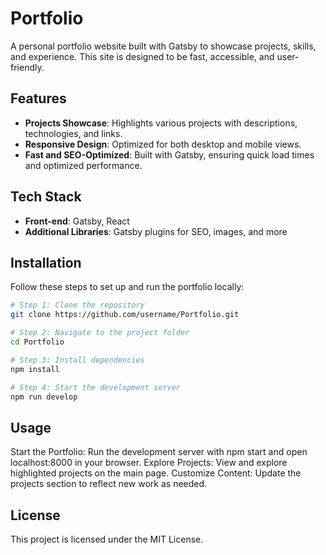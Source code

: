 # Portfolio

A personal portfolio website built with Gatsby to showcase projects, skills, and experience. This site is designed to be fast, accessible, and user-friendly.

## Features

- **Projects Showcase**: Highlights various projects with descriptions, technologies, and links.
- **Responsive Design**: Optimized for both desktop and mobile views.
- **Fast and SEO-Optimized**: Built with Gatsby, ensuring quick load times and optimized performance.

## Tech Stack

- **Front-end**: Gatsby, React
- **Additional Libraries**: Gatsby plugins for SEO, images, and more

## Installation

Follow these steps to set up and run the portfolio locally:

```bash
# Step 1: Clone the repository
git clone https://github.com/username/Portfolio.git

# Step 2: Navigate to the project folder
cd Portfolio

# Step 3: Install dependencies
npm install

# Step 4: Start the development server
npm run develop
```
## Usage

Start the Portfolio: Run the development server with npm start and open localhost:8000 in your browser.
Explore Projects: View and explore highlighted projects on the main page.
Customize Content: Update the projects section to reflect new work as needed.


## License

This project is licensed under the MIT License.
